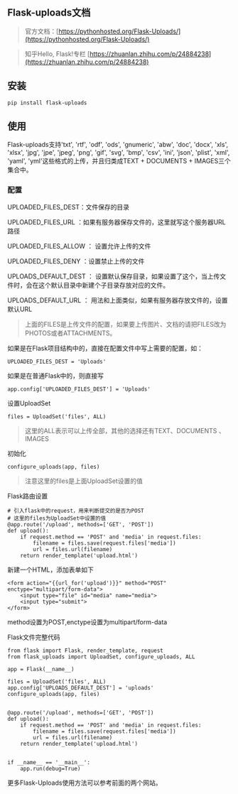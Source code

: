## Flask-uploads文档

> 官方文档：[https://pythonhosted.org/Flask-Uploads/](https://pythonhosted.org/Flask-Uploads/)

> 知乎Hello, Flask!专栏 [https://zhuanlan.zhihu.com/p/24884238](https://zhuanlan.zhihu.com/p/24884238)


## 安装

```
pip install flask-uploads
```

## 使用

Flask-uploads支持'txt', 'rtf', 'odf', 'ods', 'gnumeric', 'abw', 'doc', 'docx', 'xls', 'xlsx', 'jpg', 'jpe', 'jpeg', 'png', 'gif', 'svg', 'bmp', 'csv', 'ini', 'json', 'plist', 'xml', 'yaml', 'yml'这些格式的上传，并且归类成TEXT + DOCUMENTS + IMAGES三个集合中。


### 配置

UPLOADED_FILES_DEST：文件保存的目录

UPLOADED_FILES_URL ：如果有服务器保存文件的，这里就写这个服务器URL路径

UPLOADED_FILES_ALLOW ： 设置允许上传的文件

UPLOADED_FILES_DENY ：设置禁止上传的文件

UPLOADS_DEFAULT_DEST ： 设置默认保存目录，如果设置了这个，当上传文件时，会在这个默认目录中新建个子目录存放对应的文件。

UPLOADS_DEFAULT_URL ： 用法和上面类似，如果有服务器存放文件的，设置默认URL

> 上面的FILES是上传文件的配置，如果要上传图片、文档的请把FILES改为PHOTOS或者ATTACHMENTS。



如果是在Flask项目结构中的，直接在配置文件中写上需要的配置，如：

```
UPLOADED_FILES_DEST = 'Uploads'
```

如果是在普通Flask中的，则直接写

```
app.config['UPLOADED_FILES_DEST'] = 'Uploads'
```



设置UploadSet

```
files = UploadSet('files', ALL)
```

> 这里的ALL表示可以上传全部，其他的选择还有TEXT、DOCUMENTS 、IMAGES

初始化

```
configure_uploads(app, files)
```

> 注意这里的files是上面UploadSet设置的值


Flask路由设置

```
# 引入flask中的request，用来判断提交的是否为POST
# 这里的files为UploadSet中设置的值
@app.route('/upload', methods=['GET', 'POST'])
def upload():
    if request.method == 'POST' and 'media' in request.files:
        filename = files.save(request.files['media'])
        url = files.url(filename)
    return render_template('upload.html')
```

新建一个HTML，添加表单如下

```
<form action="{{url_for('upload')}}" method="POST" enctype="multipart/form-data">
    <input type="file" id="media" name="media">
    <input type="submit">
</form>
```

method设置为POST,enctype设置为multipart/form-data


Flask文件完整代码

```
from flask import Flask, render_template, request
from flask_uploads import UploadSet, configure_uploads, ALL

app = Flask(__name__)

files = UploadSet('files', ALL)
app.config['UPLOADS_DEFAULT_DEST'] = 'uploads'
configure_uploads(app, files)


@app.route('/upload', methods=['GET', 'POST'])
def upload():
    if request.method == 'POST' and 'media' in request.files:
        filename = files.save(request.files['media'])
        url = files.url(filename)
    return render_template('upload.html')


if __name__ == '__main__':
    app.run(debug=True)
```


更多Flask-Uploads使用方法可以参考前面的两个网站。